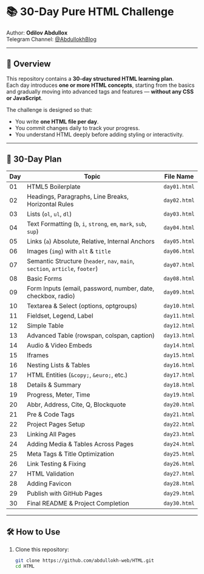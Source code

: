 # 📚 30-Day Pure HTML Challenge

Author: **Odilov Abdulloх**  
Telegram Channel: [@AbdullokhBlog](https://t.me/AbdullokhBlog)

---

## 📖 Overview

This repository contains a **30-day structured HTML learning plan**.  
Each day introduces **one or more HTML concepts**, starting from the basics and gradually moving into advanced tags and features — **without any CSS or JavaScript**.

The challenge is designed so that:

- You write **one HTML file per day**.
- You commit changes daily to track your progress.
- You understand HTML deeply before adding styling or interactivity.

---

## 📅 30-Day Plan

| Day | Topic                                                                        | File Name    |
| --- | ---------------------------------------------------------------------------- | ------------ |
| 01  | HTML5 Boilerplate                                                            | `day01.html` |
| 02  | Headings, Paragraphs, Line Breaks, Horizontal Rules                          | `day02.html` |
| 03  | Lists (`ol`, `ul`, `dl`)                                                     | `day03.html` |
| 04  | Text Formatting (`b`, `i`, `strong`, `em`, `mark`, `sub`, `sup`)             | `day04.html` |
| 05  | Links (`a`) Absolute, Relative, Internal Anchors                             | `day05.html` |
| 06  | Images (`img`) with `alt` & `title`                                          | `day06.html` |
| 07  | Semantic Structure (`header`, `nav`, `main`, `section`, `article`, `footer`) | `day07.html` |
| 08  | Basic Forms                                                                  | `day08.html` |
| 09  | Form Inputs (email, password, number, date, checkbox, radio)                 | `day09.html` |
| 10  | Textarea & Select (options, optgroups)                                       | `day10.html` |
| 11  | Fieldset, Legend, Label                                                      | `day11.html` |
| 12  | Simple Table                                                                 | `day12.html` |
| 13  | Advanced Table (rowspan, colspan, caption)                                   | `day13.html` |
| 14  | Audio & Video Embeds                                                         | `day14.html` |
| 15  | Iframes                                                                      | `day15.html` |
| 16  | Nesting Lists & Tables                                                       | `day16.html` |
| 17  | HTML Entities (`&copy;`, `&euro;`, etc.)                                     | `day17.html` |
| 18  | Details & Summary                                                            | `day18.html` |
| 19  | Progress, Meter, Time                                                        | `day19.html` |
| 20  | Abbr, Address, Cite, Q, Blockquote                                           | `day20.html` |
| 21  | Pre & Code Tags                                                              | `day21.html` |
| 22  | Project Pages Setup                                                          | `day22.html` |
| 23  | Linking All Pages                                                            | `day23.html` |
| 24  | Adding Media & Tables Across Pages                                           | `day24.html` |
| 25  | Meta Tags & Title Optimization                                               | `day25.html` |
| 26  | Link Testing & Fixing                                                        | `day26.html` |
| 27  | HTML Validation                                                              | `day27.html` |
| 28  | Adding Favicon                                                               | `day28.html` |
| 29  | Publish with GitHub Pages                                                    | `day29.html` |
| 30  | Final README & Project Completion                                            | `day30.html` |

---

## 🛠 How to Use

1. Clone this repository:
   ```bash
   git clone https://github.com/abdullokh-web/HTML.git
   cd HTML
   ```
